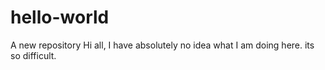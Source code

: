 # hello-world
A new repository
Hi all, I have absolutely no idea what I am doing here.
its so difficult.

